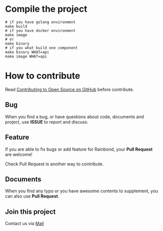 # Compile the project

```
# if you have golang environment
make build
# if you have docker environment
make image
# or
make binary
# if you what build one component
make binary WHAT=api
make image WHAT=api
```

# How to contribute

Read [Contributing to Open Source on GitHub](https://guides.github.com/activities/contributing-to-open-source/) before contribute.

## Bug

When you find a bug, or have questions about code, documents and project, use **ISSUE** to report and discuss.

## Feature

If you are able to fix bugs or add feature for Rainbond, your **Pull Request** are welcome!

Check Pull Request is another way to contribute.

## Documents

When you find any typo or you have awesome contents to supplement, you can also use **Pull Request**.

## Join this project

Contact us via [Mail](mailto:info@goodrain.com)
